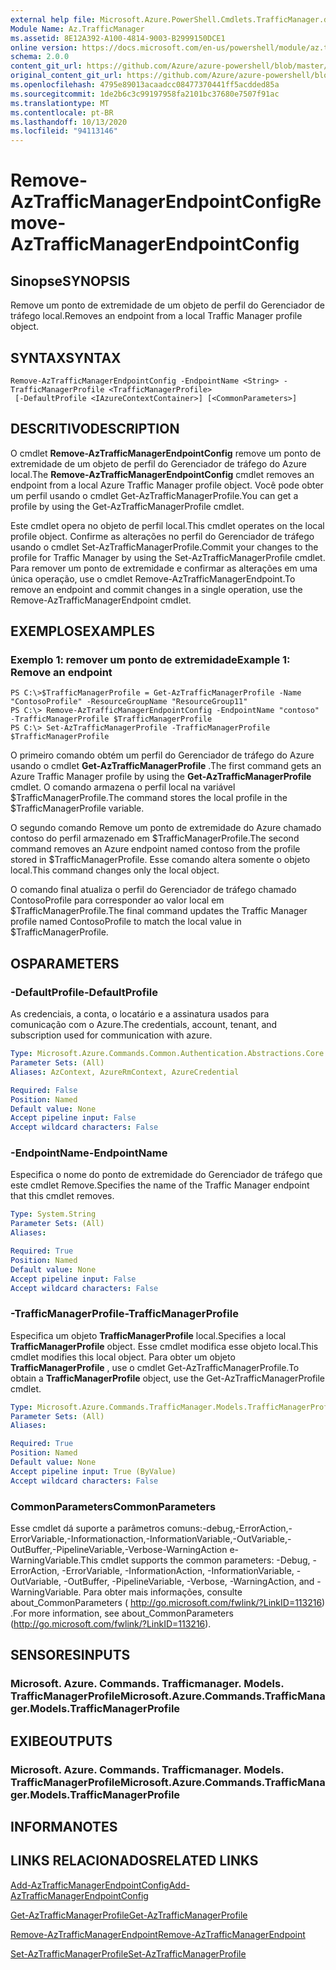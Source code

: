 ```yaml
---
external help file: Microsoft.Azure.PowerShell.Cmdlets.TrafficManager.dll-Help.xml
Module Name: Az.TrafficManager
ms.assetid: 8E12A392-A100-4814-9003-B2999150DCE1
online version: https://docs.microsoft.com/en-us/powershell/module/az.trafficmanager/remove-aztrafficmanagerendpointconfig
schema: 2.0.0
content_git_url: https://github.com/Azure/azure-powershell/blob/master/src/TrafficManager/TrafficManager/help/Remove-AzTrafficManagerEndpointConfig.md
original_content_git_url: https://github.com/Azure/azure-powershell/blob/master/src/TrafficManager/TrafficManager/help/Remove-AzTrafficManagerEndpointConfig.md
ms.openlocfilehash: 4795e89013acaadcc08477370441ff5acdded85a
ms.sourcegitcommit: 1de2b6c3c99197958fa2101bc37680e7507f91ac
ms.translationtype: MT
ms.contentlocale: pt-BR
ms.lasthandoff: 10/13/2020
ms.locfileid: "94113146"
---
```

# <span data-ttu-id="db346-101">Remove-AzTrafficManagerEndpointConfig</span><span class="sxs-lookup"><span data-stu-id="db346-101">Remove-AzTrafficManagerEndpointConfig</span></span>

## <span data-ttu-id="db346-102">Sinopse</span><span class="sxs-lookup"><span data-stu-id="db346-102">SYNOPSIS</span></span>
<span data-ttu-id="db346-103">Remove um ponto de extremidade de um objeto de perfil do Gerenciador de tráfego local.</span><span class="sxs-lookup"><span data-stu-id="db346-103">Removes an endpoint from a local Traffic Manager profile object.</span></span>

## <span data-ttu-id="db346-104">SYNTAX</span><span class="sxs-lookup"><span data-stu-id="db346-104">SYNTAX</span></span>

```
Remove-AzTrafficManagerEndpointConfig -EndpointName <String> -TrafficManagerProfile <TrafficManagerProfile>
 [-DefaultProfile <IAzureContextContainer>] [<CommonParameters>]
```

## <span data-ttu-id="db346-105">DESCRITIVO</span><span class="sxs-lookup"><span data-stu-id="db346-105">DESCRIPTION</span></span>
<span data-ttu-id="db346-106">O cmdlet **Remove-AzTrafficManagerEndpointConfig** remove um ponto de extremidade de um objeto de perfil do Gerenciador de tráfego do Azure local.</span><span class="sxs-lookup"><span data-stu-id="db346-106">The **Remove-AzTrafficManagerEndpointConfig** cmdlet removes an endpoint from a local Azure Traffic Manager profile object.</span></span>
<span data-ttu-id="db346-107">Você pode obter um perfil usando o cmdlet Get-AzTrafficManagerProfile.</span><span class="sxs-lookup"><span data-stu-id="db346-107">You can get a profile by using the Get-AzTrafficManagerProfile cmdlet.</span></span>

<span data-ttu-id="db346-108">Este cmdlet opera no objeto de perfil local.</span><span class="sxs-lookup"><span data-stu-id="db346-108">This cmdlet operates on the local profile object.</span></span>
<span data-ttu-id="db346-109">Confirme as alterações no perfil do Gerenciador de tráfego usando o cmdlet Set-AzTrafficManagerProfile.</span><span class="sxs-lookup"><span data-stu-id="db346-109">Commit your changes to the profile for Traffic Manager by using the Set-AzTrafficManagerProfile cmdlet.</span></span>
<span data-ttu-id="db346-110">Para remover um ponto de extremidade e confirmar as alterações em uma única operação, use o cmdlet Remove-AzTrafficManagerEndpoint.</span><span class="sxs-lookup"><span data-stu-id="db346-110">To remove an endpoint and commit changes in a single operation, use the Remove-AzTrafficManagerEndpoint cmdlet.</span></span>

## <span data-ttu-id="db346-111">EXEMPLOS</span><span class="sxs-lookup"><span data-stu-id="db346-111">EXAMPLES</span></span>

### <span data-ttu-id="db346-112">Exemplo 1: remover um ponto de extremidade</span><span class="sxs-lookup"><span data-stu-id="db346-112">Example 1: Remove an endpoint</span></span>
```
PS C:\>$TrafficManagerProfile = Get-AzTrafficManagerProfile -Name "ContosoProfile" -ResourceGroupName "ResourceGroup11"
PS C:\> Remove-AzTrafficManagerEndpointConfig -EndpointName "contoso" -TrafficManagerProfile $TrafficManagerProfile 
PS C:\> Set-AzTrafficManagerProfile -TrafficManagerProfile $TrafficManagerProfile
```

<span data-ttu-id="db346-113">O primeiro comando obtém um perfil do Gerenciador de tráfego do Azure usando o cmdlet **Get-AzTrafficManagerProfile** .</span><span class="sxs-lookup"><span data-stu-id="db346-113">The first command gets an Azure Traffic Manager profile by using the **Get-AzTrafficManagerProfile** cmdlet.</span></span>
<span data-ttu-id="db346-114">O comando armazena o perfil local na variável $TrafficManagerProfile.</span><span class="sxs-lookup"><span data-stu-id="db346-114">The command stores the local profile in the $TrafficManagerProfile variable.</span></span>

<span data-ttu-id="db346-115">O segundo comando Remove um ponto de extremidade do Azure chamado contoso do perfil armazenado em $TrafficManagerProfile.</span><span class="sxs-lookup"><span data-stu-id="db346-115">The second command removes an Azure endpoint named contoso from the profile stored in $TrafficManagerProfile.</span></span>
<span data-ttu-id="db346-116">Esse comando altera somente o objeto local.</span><span class="sxs-lookup"><span data-stu-id="db346-116">This command changes only the local object.</span></span>

<span data-ttu-id="db346-117">O comando final atualiza o perfil do Gerenciador de tráfego chamado ContosoProfile para corresponder ao valor local em $TrafficManagerProfile.</span><span class="sxs-lookup"><span data-stu-id="db346-117">The final command updates the Traffic Manager profile named ContosoProfile to match the local value in $TrafficManagerProfile.</span></span>

## <span data-ttu-id="db346-118">OS</span><span class="sxs-lookup"><span data-stu-id="db346-118">PARAMETERS</span></span>

### <span data-ttu-id="db346-119">-DefaultProfile</span><span class="sxs-lookup"><span data-stu-id="db346-119">-DefaultProfile</span></span>
<span data-ttu-id="db346-120">As credenciais, a conta, o locatário e a assinatura usados para comunicação com o Azure.</span><span class="sxs-lookup"><span data-stu-id="db346-120">The credentials, account, tenant, and subscription used for communication with azure.</span></span>

```yaml
Type: Microsoft.Azure.Commands.Common.Authentication.Abstractions.Core.IAzureContextContainer
Parameter Sets: (All)
Aliases: AzContext, AzureRmContext, AzureCredential

Required: False
Position: Named
Default value: None
Accept pipeline input: False
Accept wildcard characters: False
```

### <span data-ttu-id="db346-121">-EndpointName</span><span class="sxs-lookup"><span data-stu-id="db346-121">-EndpointName</span></span>
<span data-ttu-id="db346-122">Especifica o nome do ponto de extremidade do Gerenciador de tráfego que este cmdlet Remove.</span><span class="sxs-lookup"><span data-stu-id="db346-122">Specifies the name of the Traffic Manager endpoint that this cmdlet removes.</span></span>

```yaml
Type: System.String
Parameter Sets: (All)
Aliases:

Required: True
Position: Named
Default value: None
Accept pipeline input: False
Accept wildcard characters: False
```

### <span data-ttu-id="db346-123">-TrafficManagerProfile</span><span class="sxs-lookup"><span data-stu-id="db346-123">-TrafficManagerProfile</span></span>
<span data-ttu-id="db346-124">Especifica um objeto **TrafficManagerProfile** local.</span><span class="sxs-lookup"><span data-stu-id="db346-124">Specifies a local **TrafficManagerProfile** object.</span></span>
<span data-ttu-id="db346-125">Esse cmdlet modifica esse objeto local.</span><span class="sxs-lookup"><span data-stu-id="db346-125">This cmdlet modifies this local object.</span></span>
<span data-ttu-id="db346-126">Para obter um objeto **TrafficManagerProfile** , use o cmdlet Get-AzTrafficManagerProfile.</span><span class="sxs-lookup"><span data-stu-id="db346-126">To obtain a **TrafficManagerProfile** object, use the Get-AzTrafficManagerProfile cmdlet.</span></span>

```yaml
Type: Microsoft.Azure.Commands.TrafficManager.Models.TrafficManagerProfile
Parameter Sets: (All)
Aliases:

Required: True
Position: Named
Default value: None
Accept pipeline input: True (ByValue)
Accept wildcard characters: False
```

### <span data-ttu-id="db346-127">CommonParameters</span><span class="sxs-lookup"><span data-stu-id="db346-127">CommonParameters</span></span>
<span data-ttu-id="db346-128">Esse cmdlet dá suporte a parâmetros comuns:-debug,-ErrorAction,-ErrorVariable,-Informationaction,-InformationVariable,-OutVariable,-OutBuffer,-PipelineVariable,-Verbose-WarningAction e-WarningVariable.</span><span class="sxs-lookup"><span data-stu-id="db346-128">This cmdlet supports the common parameters: -Debug, -ErrorAction, -ErrorVariable, -InformationAction, -InformationVariable, -OutVariable, -OutBuffer, -PipelineVariable, -Verbose, -WarningAction, and -WarningVariable.</span></span> <span data-ttu-id="db346-129">Para obter mais informações, consulte about_CommonParameters ( http://go.microsoft.com/fwlink/?LinkID=113216) .</span><span class="sxs-lookup"><span data-stu-id="db346-129">For more information, see about_CommonParameters (http://go.microsoft.com/fwlink/?LinkID=113216).</span></span>

## <span data-ttu-id="db346-130">SENSORES</span><span class="sxs-lookup"><span data-stu-id="db346-130">INPUTS</span></span>

### <span data-ttu-id="db346-131">Microsoft. Azure. Commands. Trafficmanager. Models. TrafficManagerProfile</span><span class="sxs-lookup"><span data-stu-id="db346-131">Microsoft.Azure.Commands.TrafficManager.Models.TrafficManagerProfile</span></span>

## <span data-ttu-id="db346-132">EXIBE</span><span class="sxs-lookup"><span data-stu-id="db346-132">OUTPUTS</span></span>

### <span data-ttu-id="db346-133">Microsoft. Azure. Commands. Trafficmanager. Models. TrafficManagerProfile</span><span class="sxs-lookup"><span data-stu-id="db346-133">Microsoft.Azure.Commands.TrafficManager.Models.TrafficManagerProfile</span></span>

## <span data-ttu-id="db346-134">INFORMA</span><span class="sxs-lookup"><span data-stu-id="db346-134">NOTES</span></span>

## <span data-ttu-id="db346-135">LINKS RELACIONADOS</span><span class="sxs-lookup"><span data-stu-id="db346-135">RELATED LINKS</span></span>

[<span data-ttu-id="db346-136">Add-AzTrafficManagerEndpointConfig</span><span class="sxs-lookup"><span data-stu-id="db346-136">Add-AzTrafficManagerEndpointConfig</span></span>](./Add-AzTrafficManagerEndpointConfig.md)

[<span data-ttu-id="db346-137">Get-AzTrafficManagerProfile</span><span class="sxs-lookup"><span data-stu-id="db346-137">Get-AzTrafficManagerProfile</span></span>](./Get-AzTrafficManagerProfile.md)

[<span data-ttu-id="db346-138">Remove-AzTrafficManagerEndpoint</span><span class="sxs-lookup"><span data-stu-id="db346-138">Remove-AzTrafficManagerEndpoint</span></span>](./Remove-AzTrafficManagerEndpoint.md)

[<span data-ttu-id="db346-139">Set-AzTrafficManagerProfile</span><span class="sxs-lookup"><span data-stu-id="db346-139">Set-AzTrafficManagerProfile</span></span>](./Set-AzTrafficManagerProfile.md)


